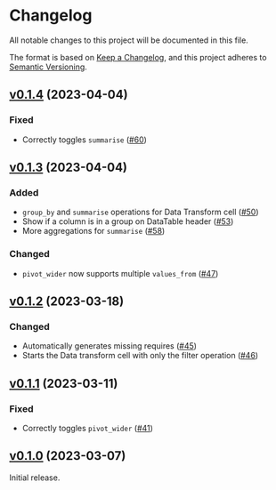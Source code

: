 # Changelog

All notable changes to this project will be documented in this file.

The format is based on [Keep a Changelog](https://keepachangelog.com/en/1.0.0/),
and this project adheres to [Semantic Versioning](https://semver.org/spec/v2.0.0.html).

## [v0.1.4](https://github.com/livebook-dev/kino_explorer/tree/v0.1.4) (2023-04-04)

### Fixed

* Correctly toggles `summarise` ([#60](https://github.com/livebook-dev/kino_explorer/pull/60))

## [v0.1.3](https://github.com/livebook-dev/kino_explorer/tree/v0.1.3) (2023-04-04)

### Added

* `group_by` and `summarise` operations for Data Transform cell ([#50](https://github.com/livebook-dev/kino_explorer/pull/50))
* Show if a column is in a group on DataTable header ([#53](https://github.com/livebook-dev/kino_explorer/pull/53))
* More aggregations for `summarise` ([#58](https://github.com/livebook-dev/kino_explorer/pull/58))

### Changed

* `pivot_wider` now supports multiple `values_from` ([#47](https://github.com/livebook-dev/kino_explorer/pull/47))

## [v0.1.2](https://github.com/livebook-dev/kino_explorer/tree/v0.1.2) (2023-03-18)

### Changed

* Automatically generates missing requires ([#45](https://github.com/livebook-dev/kino_explorer/pull/45))
* Starts the Data transform cell with only the filter operation ([#46](https://github.com/livebook-dev/kino_explorer/pull/46))

## [v0.1.1](https://github.com/livebook-dev/kino_explorer/tree/v0.1.1) (2023-03-11)

### Fixed

* Correctly toggles `pivot_wider` ([#41](https://github.com/livebook-dev/kino_explorer/pull/41))

## [v0.1.0](https://github.com/livebook-dev/kino_explorer/tree/v0.1.0) (2023-03-07)

Initial release.
